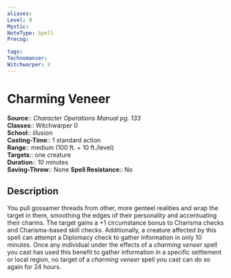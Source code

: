 ```yaml
---
aliases: 
Level: 0
Mystic: 
NoteType: Spell
Precog: 

tags: 
Technomancer: 
Witchwarper: X
---
```


# Charming Veneer

**Source**:: _Character Operations Manual pg. 133_  
**Classes**:: Witchwarper 0  
**School**:: illusion  
**Casting-Time**:: 1 standard action  
**Range**:: medium (100 ft. + 10 ft./level)  
**Targets**:: one creature  
**Duration**:: 10 minutes  
**Saving-Throw**:: None
**Spell Resistance**:: No

## Description

You pull gossamer threads from other, more genteel realities and wrap the target in them, smoothing the edges of their personality and accentuating their charms. The target gains a +1 circumstance bonus to Charisma checks and Charisma-based skill checks. Additionally, a creature affected by this spell can attempt a Diplomacy check to gather information in only 10 minutes. Once any individual under the effects of a _charming veneer_ spell you cast has used this benefit to gather information in a specific settlement or local region, no target of a _charming veneer_ spell you cast can do so again for 24 hours.
